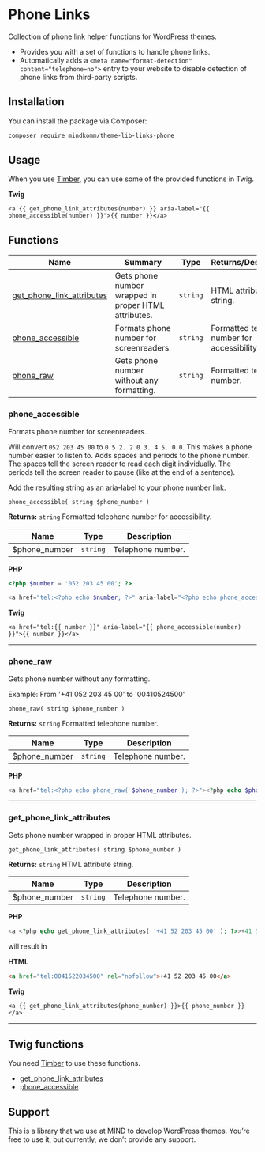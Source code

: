 # Phone Links

Collection of phone link helper functions for WordPress themes.

- Provides you with a set of functions to handle phone links.
- Automatically adds a `<meta name="format-detection" content="telephone=no">` entry to your website to disable detection of phone links from third-party scripts.

## Installation

You can install the package via Composer:

```bash
composer require mindkomm/theme-lib-links-phone
```

## Usage

When you use [Timber](https://github.com/timber/timber), you can use some of the provided functions in Twig.

**Twig**

```twig
<a {{ get_phone_link_attributes(number) }} aria-label="{{ phone_accessible(number) }}">{{ number }}</a>
```

## Functions

| Name | Summary | Type | Returns/Description |
| --- | --- | --- | --- |
| [get_phone_link_attributes](#get_phone_link_attributes) | Gets phone number wrapped in proper HTML attributes. | `string` | HTML attribute string. |
| [phone_accessible](#phone_accessible) | Formats phone number for screenreaders. | `string` | Formatted telephone number for accessibility. |
| [phone_raw](#phone_raw) | Gets phone number without any formatting. | `string` | Formatted telephone number. |

### phone\_accessible

<p class="summary">Formats phone number for screenreaders.</p>

Will convert `052 203 45 00` to `0 5 2. 2 0 3. 4 5. 0 0`. This makes a phone number easier to listen to. Adds
spaces and periods to the phone number. The spaces tell the screen reader to read each digit individually. The
periods tell the screen reader to pause (like at the end of a sentence).

Add the resulting string as an aria-label to your phone number link.

`phone_accessible( string $phone_number )`

**Returns:** `string` Formatted telephone number for accessibility.

| Name | Type | Description |
| --- | --- | --- |
| $phone_number | `string` | Telephone number. |

**PHP**

```php
<?php $number = '052 203 45 00'; ?>

<a href="tel:<?php echo $number; ?>" aria-label="<?php echo phone_accessible( $number ); ?>"><?php echo $number; ?></a>
```

**Twig**

```twig
<a href="tel:{{ number }}" aria-label="{{ phone_accessible(number) }}">{{ number }}</a>
```

---

### phone\_raw

<p class="summary">Gets phone number without any formatting.</p>

Example: From '+41 052 203 45 00' to '00410524500'

`phone_raw( string $phone_number )`

**Returns:** `string` Formatted telephone number.

| Name | Type | Description |
| --- | --- | --- |
| $phone_number | `string` | Telephone number. |

**PHP**

```php
<a href="tel:<?php echo phone_raw( $phone_number ); ?>"><?php echo $phone_number; ?></a>
```

---

### get\_phone\_link\_attributes

<p class="summary">Gets phone number wrapped in proper HTML attributes.</p>

`get_phone_link_attributes( string $phone_number )`

**Returns:** `string` HTML attribute string.

| Name | Type | Description |
| --- | --- | --- |
| $phone_number | `string` | Telephone number. |

**PHP**

```php
<a <?php echo get_phone_link_attributes( '+41 52 203 45 00' ); ?>>+41 52 203 45 00</a>
```

will result in

**HTML**

```html
<a href="tel:0041522034500" rel="nofollow">+41 52 203 45 00</a>
```

**Twig**

```twig
<a {{ get_phone_link_attributes(phone_number) }}>{{ phone_number }}</a>
```

---

## Twig functions

You need [Timber](https://github.com/timber/timber) to use these functions.

- [get_phone_link_attributes](#get_phone_link_attributes)
- [phone_accessible](#phone_accessible)

## Support

This is a library that we use at MIND to develop WordPress themes. You’re free to use it, but currently, we don’t provide any support. 
